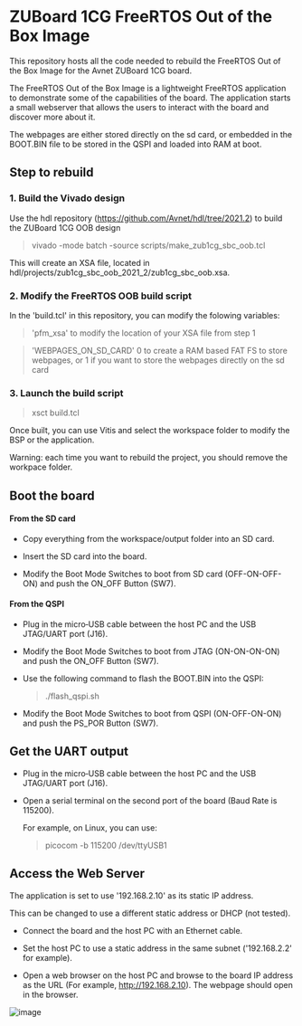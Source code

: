 # ZUBoard 1CG FreeRTOS Out of the Box Image

This repository hosts all the code needed to rebuild the FreeRTOS Out of the Box Image for the Avnet ZUBoard 1CG board.

The FreeRTOS Out of the Box Image is a lightweight FreeRTOS application to demonstrate some of the capabilities of the board.
The application starts a small webserver that allows the users to interact with the board and discover more about it.

The webpages are either stored directly on the sd card, or embedded in the BOOT.BIN file to be stored in the QSPI and loaded into RAM at boot.

## Step to rebuild

### 1. Build the Vivado design

Use the hdl repository (<https://github.com/Avnet/hdl/tree/2021.2>) to build the ZUBoard 1CG OOB design
> vivado -mode batch -source scripts/make_zub1cg_sbc_oob.tcl

This will create an XSA file, located in hdl/projects/zub1cg_sbc_oob_2021_2/zub1cg_sbc_oob.xsa.
	
### 2. Modify the FreeRTOS OOB build script
	
In the 'build.tcl' in this repository, you can modify the folowing variables:
> 'pfm_xsa' to modify the location of your XSA file from step 1

> 'WEBPAGES_ON_SD_CARD' 0 to create a RAM based FAT FS to store webpages, or 1 if you want to store the webpages directly on the sd card

### 3. Launch the build script

> xsct build.tcl

Once built, you can use Vitis and select the workspace folder to modify the BSP or the application.

Warning: each time you want to rebuild the project, you should remove the workpace folder.


## Boot the board

#### From the SD card
- Copy everything from the workspace/output folder into an SD card.

- Insert the SD card into the board.

- Modify the Boot Mode Switches to boot from SD card (OFF-ON-OFF-ON) and push the ON_OFF Button (SW7).


#### From the QSPI

- Plug in the micro‐USB cable between the host PC and the USB JTAG/UART port (J16).

- Modify the Boot Mode Switches to boot from JTAG (ON-ON-ON-ON) and push the ON_OFF Button (SW7).

- Use the following command to flash the BOOT.BIN into the QSPI:
	> ./flash_qspi.sh

- Modify the Boot Mode Switches to boot from QSPI (ON-OFF-ON-ON) and push the PS_POR Button (SW7).


## Get the UART output

- Plug in the micro‐USB cable between the host PC and the USB JTAG/UART port (J16).

- Open a serial terminal on the second port of the board (Baud Rate is 115200).

	For example, on Linux, you can use:

	> picocom -b 115200 /dev/ttyUSB1

## Access the Web Server

The application is set to use '192.168.2.10' as its static IP address.

This can be changed to use a different static address or DHCP (not tested).


- Connect the board and the host PC with an Ethernet cable.

- Set the host PC to use a static address in the same subnet ('192.168.2.2' for example).

- Open a web browser on the host PC and browse to the board IP address as the URL (For example, http://192.168.2.10). The webpage
should open in the browser.



![image](https://user-images.githubusercontent.com/55467813/196303037-7f288c03-3f3c-41e8-b291-d7a622734172.png)
